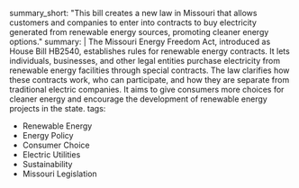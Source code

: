 summary_short: "This bill creates a new law in Missouri that allows customers and companies to enter into contracts to buy electricity generated from renewable energy sources, promoting cleaner energy options."
summary: |
  The Missouri Energy Freedom Act, introduced as House Bill HB2540, establishes rules for renewable energy contracts. It lets individuals, businesses, and other legal entities purchase electricity from renewable energy facilities through special contracts. The law clarifies how these contracts work, who can participate, and how they are separate from traditional electric companies. It aims to give consumers more choices for cleaner energy and encourage the development of renewable energy projects in the state.
tags:
  - Renewable Energy
  - Energy Policy
  - Consumer Choice
  - Electric Utilities
  - Sustainability
  - Missouri Legislation
